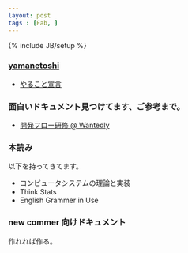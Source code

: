 ```yaml
---
layout: post
tags : [Fab, ]
---
```

{% include JB/setup %}

### [yamanetoshi](https://yamanetoshi.github.io/)

* [やること宣言](https://github.com/OkinawaDevOps/okinawadevops.github.com/issues/116)

### 面白いドキュメント見つけてます、ご参考まで。

- [開発フロー研修 @ Wantedly](http://qiita.com/awakia/items/c571e93e96a1ec28044f)

### 本読み

以下を持ってきてます。

- コンピュータシステムの理論と実装
- Think Stats
- English Grammer in Use

### new commer  向けドキュメント

作れれば作る。
